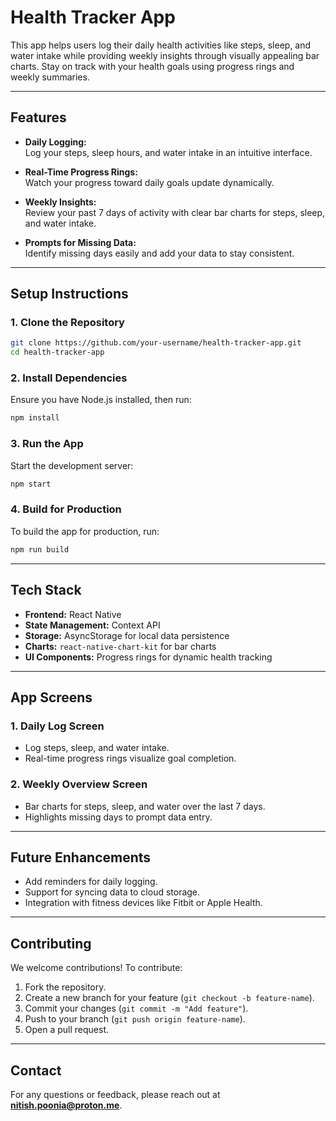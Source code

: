 # **Health Tracker App**

This app helps users log their daily health activities like steps, sleep, and water intake while providing weekly insights through visually appealing bar charts. Stay on track with your health goals using progress rings and weekly summaries.

---

## **Features**

- **Daily Logging:**  
  Log your steps, sleep hours, and water intake in an intuitive interface.
  
- **Real-Time Progress Rings:**  
  Watch your progress toward daily goals update dynamically.
  
- **Weekly Insights:**  
  Review your past 7 days of activity with clear bar charts for steps, sleep, and water intake.
  
- **Prompts for Missing Data:**  
  Identify missing days easily and add your data to stay consistent.

---

## **Setup Instructions**

### 1. **Clone the Repository**
```bash
git clone https://github.com/your-username/health-tracker-app.git
cd health-tracker-app
```

### 2. **Install Dependencies**
Ensure you have Node.js installed, then run:
```bash
npm install
```

### 3. **Run the App**
Start the development server:
```bash
npm start
```

### 4. **Build for Production**
To build the app for production, run:
```bash
npm run build
```

---

## **Tech Stack**

- **Frontend:** React Native  
- **State Management:** Context API  
- **Storage:** AsyncStorage for local data persistence  
- **Charts:** `react-native-chart-kit` for bar charts  
- **UI Components:** Progress rings for dynamic health tracking  

---

## **App Screens**

### 1. **Daily Log Screen**
- Log steps, sleep, and water intake.
- Real-time progress rings visualize goal completion.

### 2. **Weekly Overview Screen**
- Bar charts for steps, sleep, and water over the last 7 days.
- Highlights missing days to prompt data entry.

---

## **Future Enhancements**

- Add reminders for daily logging.  
- Support for syncing data to cloud storage.  
- Integration with fitness devices like Fitbit or Apple Health.

---

## **Contributing**

We welcome contributions! To contribute:  

1. Fork the repository.  
2. Create a new branch for your feature (`git checkout -b feature-name`).  
3. Commit your changes (`git commit -m "Add feature"`).  
4. Push to your branch (`git push origin feature-name`).  
5. Open a pull request.

---

## **Contact**

For any questions or feedback, please reach out at **nitish.poonia@proton.me**.
